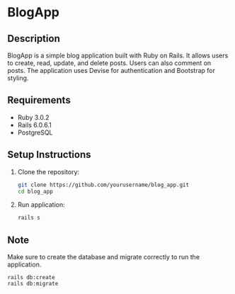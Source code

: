 # BlogApp

## Description

BlogApp is a simple blog application built with Ruby on Rails. It allows users to create, read, update, and delete posts. Users can also comment on posts. The application uses Devise for authentication and Bootstrap for styling.

## Requirements

- Ruby 3.0.2
- Rails 6.0.6.1
- PostgreSQL

## Setup Instructions

1. Clone the repository:

   ```bash
   git clone https://github.com/yourusername/blog_app.git
   cd blog_app

2. Run application:
   ```bash
   rails s

## Note 
  Make sure to create the database and migrate correctly to run the application.

  ```
  rails db:create
  rails db:migrate
